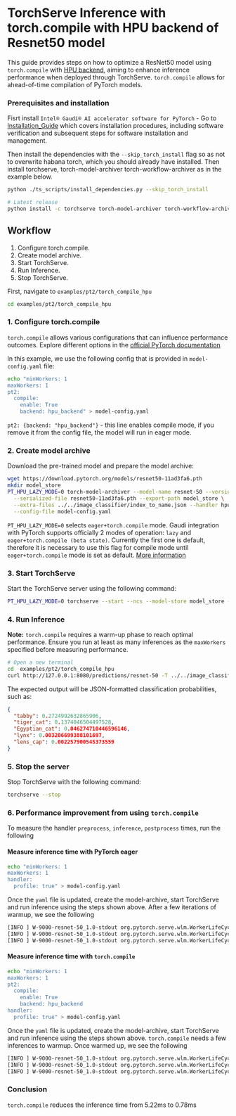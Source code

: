
# TorchServe Inference with torch.compile with HPU backend of Resnet50 model

This guide provides steps on how to optimize a ResNet50 model using `torch.compile` with [HPU backend](https://docs.habana.ai/en/latest/PyTorch/Inference_on_PyTorch/Getting_Started_with_Inference.html), aiming to enhance inference performance when deployed through TorchServe. `torch.compile` allows for ahead-of-time compilation of PyTorch models.

### Prerequisites and installation
Fisrt install `Intel® Gaudi® AI accelerator software for PyTorch` - Go to [Installation_Guide](https://docs.habana.ai/en/latest/Installation_Guide/index.html) which covers installation procedures, including software verification and subsequent steps for software installation and management.

Then install the dependencies with the `--skip_torch_install` flag so as not to overwrite habana torch, which you should already have installed. Then install torchserve, torch-model-archiver torch-workflow-archiver as in the example below.

```bash
python ./ts_scripts/install_dependencies.py --skip_torch_install

# Latest release
python install -c torchserve torch-model-archiver torch-workflow-archiver
```

## Workflow
1. Configure torch.compile.
2. Create model archive.
3. Start TorchServe.
4. Run Inference.
5. Stop TorchServe.

First, navigate to `examples/pt2/torch_compile_hpu`
```bash
cd examples/pt2/torch_compile_hpu
```

### 1. Configure torch.compile

`torch.compile` allows various configurations that can influence performance outcomes. Explore different options in the [official PyTorch documentation](https://pytorch.org/docs/stable/generated/torch.compile.html)


In this example, we use the following config that is provided in `model-config.yaml` file:

```bash
echo "minWorkers: 1
maxWorkers: 1
pt2:
  compile:
    enable: True
    backend: hpu_backend" > model-config.yaml
```
`pt2: {backend: "hpu_backend"}` - this line enables compile mode, if you remove it from the config file, the model will run in eager mode.

### 2. Create model archive

Download the pre-trained model and prepare the model archive:
```bash
wget https://download.pytorch.org/models/resnet50-11ad3fa6.pth
mkdir model_store
PT_HPU_LAZY_MODE=0 torch-model-archiver --model-name resnet-50 --version 1.0 --model-file model.py \
  --serialized-file resnet50-11ad3fa6.pth --export-path model_store \
  --extra-files ../../image_classifier/index_to_name.json --handler hpu_image_classifier.py \
  --config-file model-config.yaml
```

`PT_HPU_LAZY_MODE=0` selects `eager+torch.compile` mode. Gaudi integration with PyTorch supports officially 2 modes of operation: `lazy` and `eager+torch.compile (beta state)`. Currently the first one is default, therefore it is necessary to use this flag for compile mode until `eager+torch.compile` mode is set as default. [More information](https://docs.habana.ai/en/latest/PyTorch/Reference/Runtime_Flags.html#pytorch-runtime-flags)

### 3. Start TorchServe

Start the TorchServe server using the following command:
```bash
PT_HPU_LAZY_MODE=0 torchserve --start --ncs --model-store model_store --models resnet-50.mar
```

### 4. Run Inference

**Note:** `torch.compile` requires a warm-up phase to reach optimal performance. Ensure you run at least as many inferences as the `maxWorkers` specified before measuring performance.

```bash
# Open a new terminal
cd  examples/pt2/torch_compile_hpu
curl http://127.0.0.1:8080/predictions/resnet-50 -T ../../image_classifier/kitten.jpg
```

The expected output will be JSON-formatted classification probabilities, such as:

```json
{
  "tabby": 0.2724992632865906,
  "tiger_cat": 0.1374046504497528,
  "Egyptian_cat": 0.046274710446596146,
  "lynx": 0.003206699388101697,
  "lens_cap": 0.002257900545373559
}
```

### 5. Stop the server
Stop TorchServe with the following command:

```bash
torchserve --stop
```

### 6. Performance improvement from using `torch.compile`

To measure the handler `preprocess`, `inference`, `postprocess` times, run the following

#### Measure inference time with PyTorch eager

```bash
echo "minWorkers: 1
maxWorkers: 1
handler:
  profile: true" > model-config.yaml
```

Once the `yaml` file is updated, create the model-archive, start TorchServe and run inference using the steps shown above.
After a few iterations of warmup, we see the following

```bash
[INFO ] W-9000-resnet-50_1.0-stdout org.pytorch.serve.wlm.WorkerLifeCycle - result=[METRICS]ts_handler_preprocess.Milliseconds:6.921529769897461|#ModelName:resnet-50,Level:Model|#type:GAUGE|###,1718265363,fe1dcea2-854d-4847-848e-a05e922d456c, pattern=[METRICS]
[INFO ] W-9000-resnet-50_1.0-stdout org.pytorch.serve.wlm.WorkerLifeCycle - result=[METRICS]ts_handler_inference.Milliseconds:5.218982696533203|#ModelName:resnet-50,Level:Model|#type:GAUGE|###,1718265363,fe1dcea2-854d-4847-848e-a05e922d456c, pattern=[METRICS]
[INFO ] W-9000-resnet-50_1.0-stdout org.pytorch.serve.wlm.WorkerLifeCycle - result=[METRICS]ts_handler_postprocess.Milliseconds:8.724212646484375|#ModelName:resnet-50,Level:Model|#type:GAUGE|###,1718265363,fe1dcea2-854d-4847-848e-a05e922d456c, pattern=[METRICS]
```

#### Measure inference time with `torch.compile`

```bash
echo "minWorkers: 1
maxWorkers: 1
pt2:
  compile:
    enable: True
    backend: hpu_backend
handler:
  profile: true" > model-config.yaml
```

Once the `yaml` file is updated, create the model-archive, start TorchServe and run inference using the steps shown above.
`torch.compile` needs a few inferences to warmup. Once warmed up, we see the following
```bash
[INFO ] W-9000-resnet-50_1.0-stdout org.pytorch.serve.wlm.WorkerLifeCycle - result=[METRICS]ts_handler_preprocess.Milliseconds:6.833314895629883|#ModelName:resnet-50,Level:Model|#type:GAUGE|###,1718265582,53da9032-4ad3-49df-8cd4-2d499eea7691, pattern=[METRICS]
[INFO ] W-9000-resnet-50_1.0-stdout org.pytorch.serve.wlm.WorkerLifeCycle - result=[METRICS]ts_handler_inference.Milliseconds:0.7846355438232422|#ModelName:resnet-50,Level:Model|#type:GAUGE|###,1718265582,53da9032-4ad3-49df-8cd4-2d499eea7691, pattern=[METRICS]
[INFO ] W-9000-resnet-50_1.0-stdout org.pytorch.serve.wlm.WorkerLifeCycle - result=[METRICS]ts_handler_postprocess.Milliseconds:1.9681453704833984|#ModelName:resnet-50,Level:Model|#type:GAUGE|###,1718265582,53da9032-4ad3-49df-8cd4-2d499eea7691, pattern=[METRICS]
```

### Conclusion

`torch.compile` reduces the inference time from 5.22ms to 0.78ms
